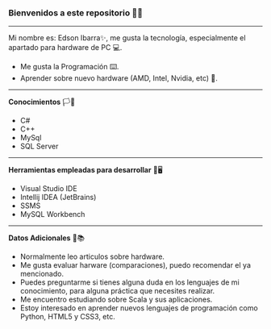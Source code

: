 ### Bienvenidos a este repositorio 👋:stuck_out_tongue_winking_eye:
___
Mi nombre es: Edson Ibarra:sparkles:, me gusta la tecnología, especialmente el apartado para hardware de PC :computer:.
- Me gusta la Programación ⌨️.
- Aprender sobre nuevo hardware (AMD, Intel, Nvidia, etc) 🏢.
___
**Conocimientos** 🏳️🍎
- C#
- C++
- MySql
- SQL Server
___
**Herramientas empleadas para desarrollar** 🧰🖥️
- Visual Studio IDE
- Intellij IDEA (JetBrains)
- SSMS
- MySQL Workbench
___
**Datos Adicionales** 👀📚
- Normalmente leo articulos sobre hardware.
- Me gusta evaluar harware (comparaciones), puedo recomendar el ya mencionado.
- Puedes preguntarme si tienes alguna duda en los lenguajes de mi conocimiento, para alguna práctica que necesites realizar.
- Me encuentro estudiando sobre Scala y sus aplicaciones.
- Estoy interesado en aprender nuevos lenguajes de programación como Python, HTML5 y CSS3, etc.
